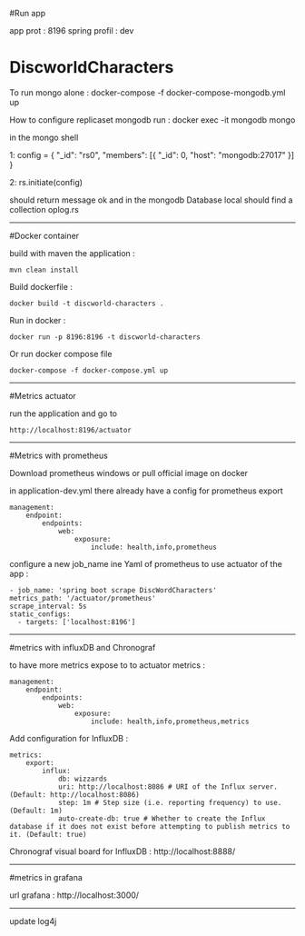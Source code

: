 #Run app 

app prot : 8196
spring profil : dev 

# DiscworldCharacters

To run mongo alone : docker-compose -f docker-compose-mongodb.yml up

How to configure replicaset mongodb run : docker exec -it mongodb mongo

in the mongo shell

1: config = { "_id": "rs0", "members": [{ "_id": 0, "host": "mongodb:27017" }] }

2: rs.initiate(config)

should return message ok and in the mongodb Database local should find a collection oplog.rs


---------------------------------------------
#Docker container

build with maven the application : 

    mvn clean install

Build dockerfile :
 
    docker build -t discworld-characters .

Run in docker : 

    docker run -p 8196:8196 -t discworld-characters

Or run docker compose file

    docker-compose -f docker-compose.yml up


----------------------------------------------------
#Metrics actuator

run the application and go to 
    
    http://localhost:8196/actuator

----------------------------------------------------
#Metrics with prometheus

Download prometheus windows or pull official image on docker

in application-dev.yml there already have a config for prometheus export 
    
    management:
        endpoint:
            endpoints:
                web:
                    exposure:
                        include: health,info,prometheus

configure a new job_name ine Yaml of prometheus to use actuator of the app : 
    
    - job_name: 'spring boot scrape DiscWordCharacters'
    metrics_path: '/actuator/prometheus'
    scrape_interval: 5s
    static_configs:
      - targets: ['localhost:8196']

---------------------------------------------
#metrics with influxDB and Chronograf

to have more metrics expose to to actuator metrics : 

    management:
        endpoint:
            endpoints:
                web:
                    exposure:
                        include: health,info,prometheus,metrics

Add configuration for InfluxDB :

    metrics:
        export:
            influx:
                db: wizzards
                uri: http://localhost:8086 # URI of the Influx server. (Default: http://localhost:8086)
                step: 1m # Step size (i.e. reporting frequency) to use. (Default: 1m)
                auto-create-db: true # Whether to create the Influx database if it does not exist before attempting to publish metrics to it. (Default: true)


Chronograf visual board for InfluxDB : http://localhost:8888/

--------------------------------------------
#metrics in grafana

url grafana : http://localhost:3000/

----------------------------------------------

update log4j
    
